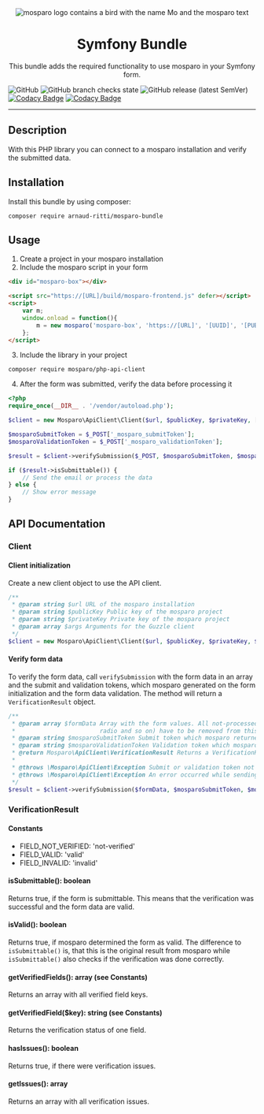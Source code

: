 &nbsp;
<p align="center">
    <img src="https://github.com/mosparo/mosparo/blob/master/assets/images/mosparo-logo.svg?raw=true" alt="mosparo logo contains a bird with the name Mo and the mosparo text"/>
</p>

<h1 align="center">
    Symfony Bundle
</h1>
<p align="center">
    This bundle adds the required functionality to use mosparo in your Symfony form.
</p>

![GitHub](https://img.shields.io/github/license/arnaud-ritti/mosparo-bundle)
![GitHub branch checks state](https://img.shields.io/github/checks-status/arnaud-ritti/mosparo-bundle/main)
![GitHub release (latest SemVer)](https://img.shields.io/github/v/release/arnaud-ritti/mosparo-bundle)
[![Codacy Badge](https://app.codacy.com/project/badge/Grade/0f5b1debea2c4a169e44ee5e09397927)](https://app.codacy.com/gh/arnaud-ritti/mosparo-bundle/dashboard?utm_source=gh&utm_medium=referral&utm_content=&utm_campaign=Badge_grade)
[![Codacy Badge](https://app.codacy.com/project/badge/Coverage/0f5b1debea2c4a169e44ee5e09397927)](https://app.codacy.com/gh/arnaud-ritti/mosparo-bundle/dashboard?utm_source=gh&utm_medium=referral&utm_content=&utm_campaign=Badge_coverage)

-----

## Description
With this PHP library you can connect to a mosparo installation and verify the submitted data.

## Installation
Install this bundle by using composer:

```text
composer require arnaud-ritti/mosparo-bundle
```

## Usage
1.  Create a project in your mosparo installation
2.  Include the mosparo script in your form
```html
<div id="mosparo-box"></div>

<script src="https://[URL]/build/mosparo-frontend.js" defer></script>
<script>
    var m;
    window.onload = function(){
        m = new mosparo('mosparo-box', 'https://[URL]', '[UUID]', '[PUBLIC_KEY]', {loadCssResource: true});
    };
</script>
```
3.  Include the library in your project
```text
composer require mosparo/php-api-client
```
4.  After the form was submitted, verify the data before processing it
```php
<?php
require_once(__DIR__ . '/vendor/autoload.php');

$client = new Mosparo\ApiClient\Client($url, $publicKey, $privateKey, ['verify' => false]);

$mosparoSubmitToken = $_POST['_mosparo_submitToken'];
$mosparoValidationToken = $_POST['_mosparo_validationToken'];

$result = $client->verifySubmission($_POST, $mosparoSubmitToken, $mosparoValidationToken);

if ($result->isSubmittable()) {
    // Send the email or process the data
} else {
    // Show error message
}
```

## API Documentation

### Client

#### Client initialization
Create a new client object to use the API client.
```php
/**
 * @param string $url URL of the mosparo installation
 * @param string $publicKey Public key of the mosparo project
 * @param string $privateKey Private key of the mosparo project 
 * @param array $args Arguments for the Guzzle client
 */
$client = new Mosparo\ApiClient\Client($url, $publicKey, $privateKey, $args);
```

#### Verify form data
To verify the form data, call `verifySubmission` with the form data in an array and the submit and validation tokens, which mosparo generated on the form initialization and the form data validation. The method will return a `VerificationResult` object.
```php
/**
 * @param array $formData Array with the form values. All not-processed fields by mosparo (hidden, checkbox, 
 *                        radio and so on) have to be removed from this array
 * @param string $mosparoSubmitToken Submit token which mosparo returned on the form initialization
 * @param string $mosparoValidationToken Validation token which mosparo returned after the form was validated
 * @return Mosparo\ApiClient\VerificationResult Returns a VerificationResult object with the response from mosparo
 * 
 * @throws \Mosparo\ApiClient\Exception Submit or validation token not available.
 * @throws \Mosparo\ApiClient\Exception An error occurred while sending the request to mosparo.
 */
$result = $client->verifySubmission($formData, $mosparoSubmitToken, $mosparoValidationToken);
```

### VerificationResult

#### Constants
-   FIELD_NOT_VERIFIED: 'not-verified'
-   FIELD_VALID: 'valid'
-   FIELD_INVALID: 'invalid'

#### isSubmittable(): boolean
Returns true, if the form is submittable. This means that the verification was successful and the
form data are valid.

#### isValid(): boolean
Returns true, if mosparo determined the form as valid. The difference to `isSubmittable()` is, that this
is the original result from mosparo while `isSubmittable()` also checks if the verification was done correctly.

#### getVerifiedFields(): array (see Constants)
Returns an array with all verified field keys.

#### getVerifiedField($key): string (see Constants)
Returns the verification status of one field.

#### hasIssues(): boolean
Returns true, if there were verification issues.

#### getIssues(): array
Returns an array with all verification issues.
